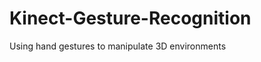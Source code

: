 Kinect-Gesture-Recognition
==========================

Using hand gestures to manipulate 3D environments